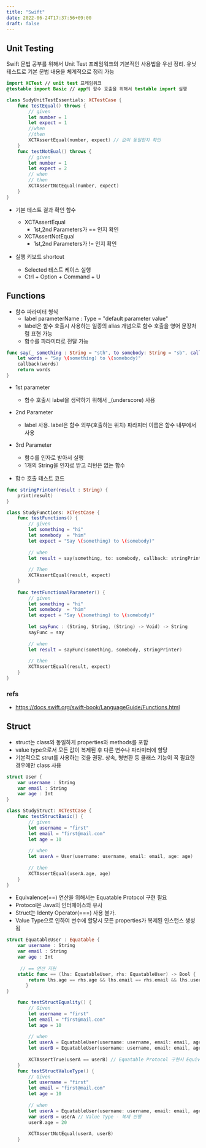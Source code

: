 ```yaml
---
title: "Swift"
date: 2022-06-24T17:37:56+09:00
draft: false
---
```


## Unit Testing
Swift 문법 공부를 위해서 Unit Test 프레임워크의 기본적인 사용법을 우선 정리. 유닛 테스트로 기본 문법 내용을 체계적으로 정리 가능

```swift
import XCTest // unit test 프레임워크
@testable import Basic // app의 함수 호출을 위해서 testable import 실행

class SudyUnitTestEssentials: XCTestCase {
    func testEqual() throws {
        // given
        let number = 1
        let expect = 1
        //when
        //then
        XCTAssertEqual(number, expect) // 값이 동일한지 확인
    }
    func testNotEual() throws {
        // given
        let number = 1
        let expect = 2
        // when
        // then
        XCTAssertNotEqual(number, expect)
    }
}
```

- 기본 테스트 결과 확인 함수
  - XCTAssertEqual
    - 1st,2nd Parameters가 == 인지 확인   
  - XCTAssertNotEqual
    - 1st,2nd Parameters가 != 인지 확인   

- 실행 키보드 shortcut
  - Selected 테스트 케이스 실행
  - Ctrl + Option + Command + U

## Functions
- 함수 파라미터 형식
  - label parameterName : Type = "default parameter value"
  - label은 함수 호출시 사용하는 일종의 alias 개념으로 함수 호출을 영어 문장처럼 표현 가능
  - 함수를 파라미터로 전달 가능

```swift
func say(_ something : String = "sth", to somebody: String = "sb", callback: (String) -> Void) -> String {
    let words = "Say \(something) to \(somebody)"
    callback(words)
    return words
}
```

- 1st parameter
  - 함수 호출시 label을 생략하기 위해서 _(underscore) 사용
- 2nd Parameter
  - label 사용. label은 함수 외부(호출하는 위치) 파라피터 이름은 함수 내부에서 사용
- 3rd Parameter
  - 함수를 인자로 받아서 실행
  - 1개의 String을 인자로 받고 리턴은 없는 함수

- 함수 호출 테스트 코드
```swift
func stringPrinter(result : String) {
    print(result)
}

class StudyFunctions: XCTestCase {
    func testFunctions() {
        // given
        let something = "hi"
        let somebody  = "him"
        let expect = "Say \(something) to \(somebody)"
        
        // when
        let result = say(something, to: somebody, callback: stringPrinter)
        
        // Then
        XCTAssertEqual(result, expect)
    }
    
    func testFunctionalParameter() {
        // given
        let something = "hi"
        let somebody  = "him"
        let expect = "Say \(something) to \(somebody)"
        
        let sayFunc : (String, String, (String) -> Void) -> String
        sayFunc = say
        
        // when
        let result = sayFunc(something, somebody, stringPrinter)
        
        // then
        XCTAssertEqual(result, expect)
    }
}
```

### refs
- https://docs.swift.org/swift-book/LanguageGuide/Functions.html


## Struct

- struct는 class와 동일하게 properties와 methods를 포함
- value type으로서 모든 값이 복제된 후 다른 변수나 파라미터에 할당
- 기본적으로 strut를 사용하는 것을 권장. 상속, 형변환 등 클래스 기능이 꼭 필요한 경우에만 class 사용

```swift
struct User {
    var username : String
    var email : String
    var age : Int
}

class StudyStruct: XCTestCase {
    func testStructBasic() {
        // given
        let username = "first"
        let email = "first@mail.com"
        let age = 10
        
        // when
        let userA = User(username: username, email: email, age: age)
        
        // then
        XCTAssertEqual(userA.age, age)
    }
}
```

- Equivalence(==) 연산을 위해서는 Equatable Protocol 구현 필요
- Protocol은 Java의 인터페이스와 유사
- Struct는 Identy Operator(===) 사용 불가.
- Value Type으로 인하여 변수에 할당시 모든 properties가 복제된 인스턴스 생성됨

```swift
struct EquatableUser : Equatable {
    var username : String
    var email : String
    var age : Int
    
     // == 연산 지원
    static func == (lhs: EquatableUser, rhs: EquatableUser) -> Bool {
        return lhs.age == rhs.age && lhs.email == rhs.email && lhs.username == rhs.username
       }
}
```

```swift
    func testStructEquality() {
        // Given
        let username = "first"
        let email = "first@mail.com"
        let age = 10
        
        // when
        let userA = EquatableUser(username: username, email: email, age: age)
        let userB = EquatableUser(username: username, email: email, age: age)
    
        XCTAssertTrue(userA == userB) // Equatable Protocol 구현시 Equivalence Operators(==) 연산 가능
    }
    func testStructValueType() {
        // Given
        let username = "first"
        let email = "first@mail.com"
        let age = 10
        
        // when
        let userA = EquatableUser(username: username, email: email, age: age)
        var userB = userA // Value Type - 복제 진행
        userB.age = 20
    
        XCTAssertNotEqual(userA, userB)
    }
```